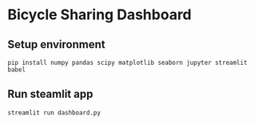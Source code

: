 # Bicycle Sharing Dashboard

## Setup environment
```
pip install numpy pandas scipy matplotlib seaborn jupyter streamlit babel
```

## Run steamlit app
```
streamlit run dashboard.py
```
